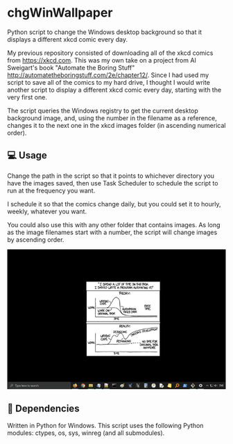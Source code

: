 # chgWinWallpaper
Python script to change the Windows desktop background so that it displays a different xkcd comic every day.

My previous repository consisted of downloading all of the xkcd comics from https://xkcd.com. This was my own take on a project from Al Sweigart's book "Automate the Boring Stuff" http://automatetheboringstuff.com/2e/chapter12/. Since I had used my script to save all of the comics to my hard drive, I thought I would write another script to display a different xkcd comic every day, starting with the very first one.

The script queries the Windows registry to get the current desktop background image, and, using the number in the filename as a reference, changes it to the next one in the xkcd images folder (in ascending numerical order).

## :computer: Usage

Change the path in the script so that it points to whichever directory you have the images saved, then use Task Scheduler to schedule the script to run at the frequency you want.

I schedule it so that the comics change daily, but you could set it to hourly, weekly, whatever you want.

You could also use this with any other folder that contains images. As long as the image filenames start with a number, the script will change images by ascending order.

![chgWinWallpaper.gif](img/chgWinWallpaper.gif)

## :snake: Dependencies

Written in Python for Windows. This script uses the following Python modules: ctypes, os, sys, winreg (and all submodules).
